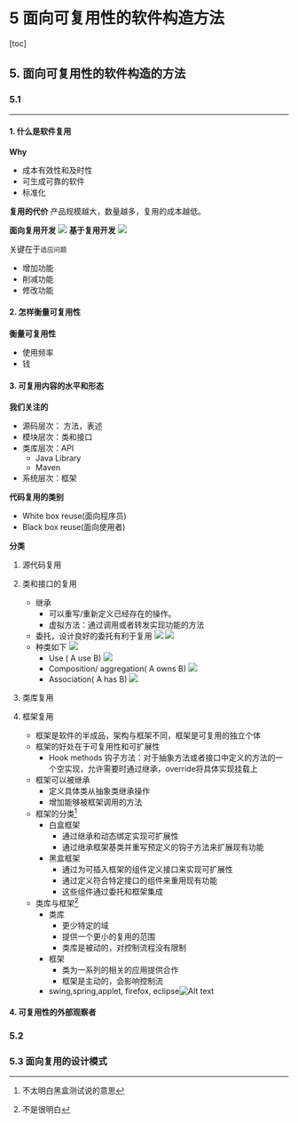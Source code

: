 # 5 面向可复用性的软件构造方法
[toc]

## 5. 面向可复用性的软件构造的方法
### 5.1 

------
#### 1. 什么是软件复用
**Why**
- 成本有效性和及时性
- 可生成可靠的软件
- 标准化

**复用的代价**
产品规模越大，数量越多，复用的成本越低。

**面向复用开发**
![](_v_images/_1523442054_8313.png)
**基于复用开发**
![](_v_images/_1523442112_8059.png)

关键在于`适应问题`
- 增加功能
- 削减功能
- 修改功能

#### 2. 怎样衡量可复用性
**衡量可复用性**
- 使用频率
- 钱
#### 3. 可复用内容的水平和形态
**我们关注的**
- 源码层次： 方法，表述
- 模块层次：类和接口
- 类库层次：API 
	- Java Library
	- Maven
- 系统层次：框架

**代码复用的类别**
- White box reuse(面向程序员)
- Black box reuse(面向使用者)

**分类**
1. 源代码复用
2. 类和接口的复用
	- 继承
		- 可以重写/重新定义已经存在的操作。
		- 虚拟方法：通过调用或者转发实现功能的方法
	- 委托，设计良好的委托有利于复用
	 ![](_v_images/_1523442135_27223.png)
	 ![](_v_images/_1523442157_10890.png)
	- 种类如下
	 ![](_v_images/_1523442350_24144.png)
		- Use ( A use B)
		 ![](_v_images/_1523442362_8658.png)
		- Composition/ aggregation( A owns B)
		![](_v_images/_1523442526_18171.png)
		- Association( A has B)
		![](_v_images/_1523442541_9185.png)

3. 类库复用
4. 框架复用
	- 框架是软件的半成品，架构与框架不同，框架是可复用的独立个体
	- 框架的好处在于可复用性和可扩展性
		- Hook methods 钩子方法：对于抽象方法或者接口中定义的方法的一个空实现，允许需要时通过继承，override将具体实现挂载上
	- 框架可以被继承
		- 定义具体类从抽象类继承操作
		- 增加能够被框架调用的方法
	- 框架的分类[^1]
		- 白盒框架
			- 通过继承和动态绑定实现可扩展性
			- 通过继承框架基类并重写预定义的钩子方法来扩展现有功能
		- 黑盒框架
			- 通过为可插入框架的组件定义接口来实现可扩展性
			- 通过定义符合特定接口的组件来重用现有功能
			- 这些组件通过委托和框架集成
	- 类库与框架[^2]
		- 类库
			- 更少特定的域
			- 提供一个更小的复用的范围
			- 类库是被动的，对控制流程没有限制
		- 框架
			- 类为一系列的相关的应用提供合作
			- 框架是主动的，会影响控制流
		- swing,spring,applet, firefox, eclipse![Alt text](./1523372399820.png)
#### 4. 可复用性的外部观察者

### 5.2 
### 5.3 面向复用的设计模式


[^1]:不太明白黑盒测试说的意思

[^2]:不是很明白